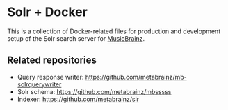 # Solr + Docker

This is a collection of Docker-related files for production and development
setup of the Solr search server for [MusicBrainz](https://github.com/metabrainz/musicbrainz-server).

## Related repositories

* Query response writer: https://github.com/metabrainz/mb-solrquerywriter
* Solr schema: https://github.com/metabrainz/mbsssss
* Indexer: https://github.com/metabrainz/sir
